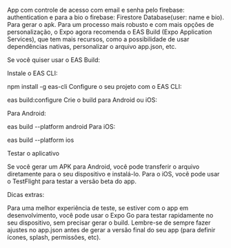 App com controle de acesso com email e senha pelo firebase: authentication e para a bio o firebase: Firestore Database(user: name e bio).
Para gerar o apk.
Para um processo mais robusto e com mais opções de personalização, o Expo agora recomenda o EAS Build (Expo Application Services), que tem mais recursos, como a possibilidade de usar dependências nativas, personalizar o arquivo app.json, etc.

Se você quiser usar o EAS Build:

Instale o EAS CLI:

npm install -g eas-cli
Configure o seu projeto com o EAS CLI:

eas build:configure
Crie o build para Android ou iOS:

Para Android:

eas build --platform android
Para iOS:

eas build --platform ios

Testar o aplicativo

Se você gerar um APK para Android, você pode transferir o arquivo diretamente para o seu dispositivo e instalá-lo.
Para o iOS, você pode usar o TestFlight para testar a versão beta do app.

Dicas extras:

Para uma melhor experiência de teste, se estiver com o app em desenvolvimento, você pode usar o Expo Go para testar rapidamente no seu dispositivo, sem precisar gerar o build.
Lembre-se de sempre fazer ajustes no app.json antes de gerar a versão final do seu app (para definir ícones, splash, permissões, etc).
